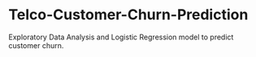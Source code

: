 # Telco-Customer-Churn-Prediction
Exploratory Data Analysis and Logistic Regression model to predict customer churn.
